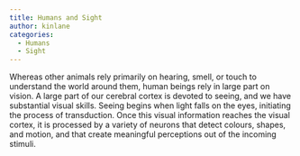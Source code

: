 ```yaml
---
title: Humans and Sight
author: kinlane
categories:
  - Humans
  - Sight
---
```

Whereas other animals rely primarily on hearing, smell, or touch to understand the world around them, human beings rely in large part on vision. A large part of our cerebral cortex is devoted to seeing, and we have substantial visual skills. Seeing begins when light falls on the eyes, initiating the process of transduction. Once this visual information reaches the visual cortex, it is processed by a variety of neurons that detect colours, shapes, and motion, and that create meaningful perceptions out of the incoming stimuli.